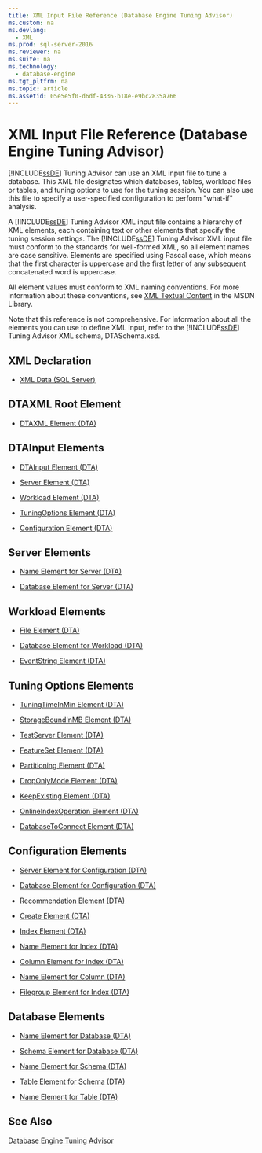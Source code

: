 ```yaml
---
title: XML Input File Reference (Database Engine Tuning Advisor)
ms.custom: na
ms.devlang: 
  - XML
ms.prod: sql-server-2016
ms.reviewer: na
ms.suite: na
ms.technology: 
  - database-engine
ms.tgt_pltfrm: na
ms.topic: article
ms.assetid: 05e5e5f0-d6df-4336-b18e-e9bc2835a766
---
```

# XML Input File Reference (Database Engine Tuning Advisor)
  [!INCLUDE[ssDE](../../Token/Other/ssDE_md.md)] Tuning Advisor can use an XML input file to tune a database. This XML file designates which databases, tables, workload files or tables, and tuning options to use for the tuning session. You can also use this file to specify a user\-specified configuration to perform "what\-if" analysis.  
  
 A [!INCLUDE[ssDE](../../Token/Other/ssDE_md.md)] Tuning Advisor XML input file contains a hierarchy of XML elements, each containing text or other elements that specify the tuning session settings. The [!INCLUDE[ssDE](../../Token/Other/ssDE_md.md)] Tuning Advisor XML input file must conform to the standards for well\-formed XML, so all element names are case sensitive. Elements are specified using Pascal case, which means that the first character is uppercase and the first letter of any subsequent concatenated word is uppercase.  
  
 All element values must conform to XML naming conventions. For more information about these conventions, see [XML Textual Content](http://go.microsoft.com/fwlink/?LinkId=7614) in the MSDN Library.  
  
 Note that this reference is not comprehensive. For information about all the elements you can use to define XML input, refer to the [!INCLUDE[ssDE](../../Token/Other/ssDE_md.md)] Tuning Advisor XML schema, DTASchema.xsd.  
  
## XML Declaration  
  
-   [XML Data &#40;SQL Server&#41;](../../Topics/TopicNameNotContainA/XML-Data--SQL-Server-.md)  
  
## DTAXML Root Element  
  
-   [DTAXML Element &#40;DTA&#41;](../../Topics/TopicNameNotContainA/DTAXML-Element--DTA-.md)  
  
## DTAInput Elements  
  
-   [DTAInput Element &#40;DTA&#41;](../../Topics/TopicNameNotContainA/DTAInput-Element--DTA-.md)  
  
-   [Server Element &#40;DTA&#41;](../../Topics/TopicNameNotContainA/Server-Element--DTA-.md)  
  
-   [Workload Element &#40;DTA&#41;](../../Topics/TopicNameNotContainA/Workload-Element--DTA-.md)  
  
-   [TuningOptions Element &#40;DTA&#41;](../../Topics/TopicNameNotContainA/TuningOptions-Element--DTA-.md)  
  
-   [Configuration Element &#40;DTA&#41;](../../Topics/TopicNameNotContainA/Configuration-Element--DTA-.md)  
  
## Server Elements  
  
-   [Name Element for Server &#40;DTA&#41;](../../Topics/TopicNameNotContainA/Name-Element-for-Server--DTA-.md)  
  
-   [Database Element for Server &#40;DTA&#41;](../../Topics/TopicNameNotContainA/Database-Element-for-Server--DTA-.md)  
  
## Workload Elements  
  
-   [File Element &#40;DTA&#41;](../../Topics/TopicNameNotContainA/File-Element--DTA-.md)  
  
-   [Database Element for Workload &#40;DTA&#41;](../../Topics/TopicNameNotContainA/Database-Element-for-Workload--DTA-.md)  
  
-   [EventString Element &#40;DTA&#41;](../../Topics/TopicNameNotContainA/EventString-Element--DTA-.md)  
  
## Tuning Options Elements  
  
-   [TuningTimeInMin Element &#40;DTA&#41;](../../Topics/TopicNameNotContainA/TuningTimeInMin-Element--DTA-.md)  
  
-   [StorageBoundInMB Element &#40;DTA&#41;](../../Topics/TopicNameNotContainA/StorageBoundInMB-Element--DTA-.md)  
  
-   [TestServer Element &#40;DTA&#41;](../../Topics/TopicNameNotContainA/TestServer-Element--DTA-.md)  
  
-   [FeatureSet Element &#40;DTA&#41;](../../Topics/TopicNameNotContainA/FeatureSet-Element--DTA-.md)  
  
-   [Partitioning Element &#40;DTA&#41;](../../Topics/TopicNameNotContainA/Partitioning-Element--DTA-.md)  
  
-   [DropOnlyMode Element &#40;DTA&#41;](../../Topics/TopicNameNotContainA/DropOnlyMode-Element--DTA-.md)  
  
-   [KeepExisting Element &#40;DTA&#41;](../../Topics/TopicNameNotContainA/KeepExisting-Element--DTA-.md)  
  
-   [OnlineIndexOperation Element &#40;DTA&#41;](../../Topics/TopicNameNotContainA/OnlineIndexOperation-Element--DTA-.md)  
  
-   [DatabaseToConnect Element &#40;DTA&#41;](../../Topics/TopicNameNotContainA/DatabaseToConnect-Element--DTA-.md)  
  
## Configuration Elements  
  
-   [Server Element for Configuration &#40;DTA&#41;](../../Topics/TopicNameNotContainA/Server-Element-for-Configuration--DTA-.md)  
  
-   [Database Element for Configuration &#40;DTA&#41;](../../Topics/TopicNameNotContainA/Database-Element-for-Configuration--DTA-.md)  
  
-   [Recommendation Element &#40;DTA&#41;](../../Topics/TopicNameNotContainA/Recommendation-Element--DTA-.md)  
  
-   [Create Element &#40;DTA&#41;](../../Topics/TopicNameNotContainA/Create-Element--DTA-.md)  
  
-   [Index Element &#40;DTA&#41;](../../Topics/TopicNameNotContainA/Index-Element--DTA-.md)  
  
-   [Name Element for Index &#40;DTA&#41;](../../Topics/TopicNameNotContainA/Name-Element-for-Index--DTA-.md)  
  
-   [Column Element for Index &#40;DTA&#41;](../../Topics/TopicNameNotContainA/Column-Element-for-Index--DTA-.md)  
  
-   [Name Element for Column &#40;DTA&#41;](../../Topics/TopicNameNotContainA/Name-Element-for-Column--DTA-.md)  
  
-   [Filegroup Element for Index &#40;DTA&#41;](../../Topics/TopicNameNotContainA/Filegroup-Element-for-Index--DTA-.md)  
  
## Database Elements  
  
-   [Name Element for Database &#40;DTA&#41;](../../Topics/TopicNameNotContainA/Name-Element-for-Database--DTA-.md)  
  
-   [Schema Element for Database &#40;DTA&#41;](../../Topics/TopicNameNotContainA/Schema-Element-for-Database--DTA-.md)  
  
-   [Name Element for Schema &#40;DTA&#41;](../../Topics/TopicNameNotContainA/Name-Element-for-Schema--DTA-.md)  
  
-   [Table Element for Schema &#40;DTA&#41;](../../Topics/TopicNameNotContainA/Table-Element-for-Schema--DTA-.md)  
  
-   [Name Element for Table &#40;DTA&#41;](../../Topics/TopicNameNotContainA/Name-Element-for-Table--DTA-.md)  
  
## See Also  
 [Database Engine Tuning Advisor](../../Topics/TopicNameNotContainA/Database-Engine-Tuning-Advisor.md)  
  
  